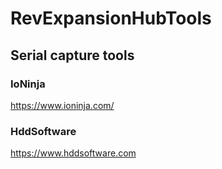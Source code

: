 # RevExpansionHubTools

## Serial capture tools
### IoNinja
https://www.ioninja.com/

### HddSoftware
https://www.hddsoftware.com
